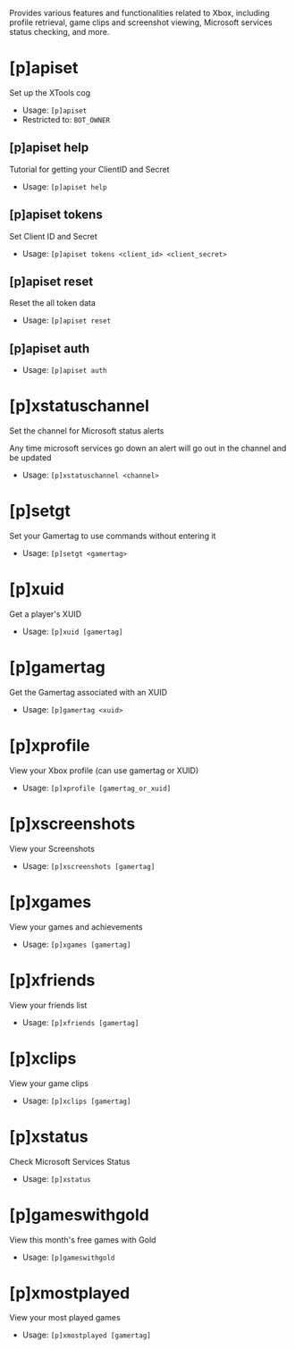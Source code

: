 Provides various features and functionalities related to Xbox, including profile retrieval, game clips and screenshot viewing, Microsoft services status checking, and more.

# [p]apiset
Set up the XTools cog<br/>
 - Usage: `[p]apiset`
 - Restricted to: `BOT_OWNER`
## [p]apiset help
Tutorial for getting your ClientID and Secret<br/>
 - Usage: `[p]apiset help`
## [p]apiset tokens
Set Client ID and Secret<br/>
 - Usage: `[p]apiset tokens <client_id> <client_secret>`
## [p]apiset reset
Reset the all token data<br/>
 - Usage: `[p]apiset reset`
## [p]apiset auth

 - Usage: `[p]apiset auth`
# [p]xstatuschannel
Set the channel for Microsoft status alerts<br/>

Any time microsoft services go down an alert will go out in the channel and be updated<br/>
 - Usage: `[p]xstatuschannel <channel>`
# [p]setgt
Set your Gamertag to use commands without entering it<br/>
 - Usage: `[p]setgt <gamertag>`
# [p]xuid
Get a player's XUID<br/>
 - Usage: `[p]xuid [gamertag]`
# [p]gamertag
Get the Gamertag associated with an XUID<br/>
 - Usage: `[p]gamertag <xuid>`
# [p]xprofile
View your Xbox profile (can use gamertag or XUID)<br/>
 - Usage: `[p]xprofile [gamertag_or_xuid]`
# [p]xscreenshots
View your Screenshots<br/>
 - Usage: `[p]xscreenshots [gamertag]`
# [p]xgames
View your games and achievements<br/>
 - Usage: `[p]xgames [gamertag]`
# [p]xfriends
View your friends list<br/>
 - Usage: `[p]xfriends [gamertag]`
# [p]xclips
View your game clips<br/>
 - Usage: `[p]xclips [gamertag]`
# [p]xstatus
Check Microsoft Services Status<br/>
 - Usage: `[p]xstatus`
# [p]gameswithgold
View this month's free games with Gold<br/>
 - Usage: `[p]gameswithgold`
# [p]xmostplayed
View your most played games<br/>
 - Usage: `[p]xmostplayed [gamertag]`
